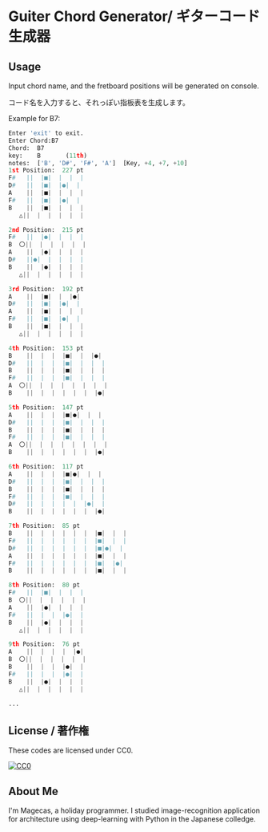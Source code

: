 # Guiter Chord Generator/ ギターコード生成器

## Usage

Input chord name, and the fretboard positions will be generated on console.

コード名を入力すると、それっぽい指板表を生成します。

Example for B7:

```python
Enter 'exit' to exit.
Enter Chord:B7
Chord:  B7
key:    B       (11th)
notes:  ['B', 'D#', 'F#', 'A']  [Key, +4, +7, +10]
1st Position:  227 pt
F#   ||  |■|  |  |  |
D#   ||  |■|  |●|  |
A    ||  |■|  |  |  |
F#   ||  |■|  |●|  |
B    ||  |■|  |  |  |
   △||  |  |  |  |  |

2nd Position:  215 pt
F#   ||  |●|  |  |  |
B  〇||  |  |  |  |  |
A    ||  |●|  |  |  |
D#   ||●|  |  |  |  |
B    ||  |●|  |  |  |
   △||  |  |  |  |  |

3rd Position:  192 pt
A    ||  |■|  |  |●|
D#   ||  |■|  |●|  |
A    ||  |■|  |  |  |
F#   ||  |■|  |●|  |
B    ||  |■|  |  |  |
   △||  |  |  |  |  |

4th Position:  153 pt
B    ||  |  |  |■|  |  |●|
D#   ||  |  |  |■|  |  |  |
B    ||  |  |  |■|  |  |  |
F#   ||  |  |  |■|  |  |  |
A  〇||  |  |  |  |  |  |  |
B    ||  |  |  |  |  |  |●|

5th Position:  147 pt
A    ||  |  |  |■|●|  |  |
D#   ||  |  |  |■|  |  |  |
B    ||  |  |  |■|  |  |  |
F#   ||  |  |  |■|  |  |  |
A  〇||  |  |  |  |  |  |  |
B    ||  |  |  |  |  |  |●|

6th Position:  117 pt
A    ||  |  |  |■|●|  |  |
D#   ||  |  |  |■|  |  |  |
B    ||  |  |  |■|  |  |  |
F#   ||  |  |  |■|  |  |  |
D#   ||  |  |  |  |  |●|  |
B    ||  |  |  |  |  |  |●|

7th Position:  85 pt
B    ||  |  |  |  |  |  |■|  |  |
F#   ||  |  |  |  |  |  |■|  |  |
D#   ||  |  |  |  |  |  |■|●|  |
A    ||  |  |  |  |  |  |■|  |  |
F#   ||  |  |  |  |  |  |■|  |●|
B    ||  |  |  |  |  |  |■|  |  |

8th Position:  80 pt
F#   ||  |■|  |  |  |
B  〇||  |  |  |  |  |
A    ||  |●|  |  |  |
F#   ||  |  |  |●|  |
B    ||  |●|  |  |  |
   △||  |  |  |  |  |

9th Position:  76 pt
A    ||  |  |  |  |●|
B  〇||  |  |  |  |  |
B    ||  |  |  |●|  |
F#   ||  |  |  |●|  |
B    ||  |●|  |  |  |
   △||  |  |  |  |  |

...
```

## License / 著作権

These codes are licensed under CC0.

[![CC0](http://i.creativecommons.org/p/zero/1.0/88x31.png "CC0")](http://creativecommons.org/publicdomain/zero/1.0/deed.ja)

## About Me

I'm Magecas, a holiday programmer. I studied image-recognition application for architecture using deep-learning with Python in the Japanese colledge. 
